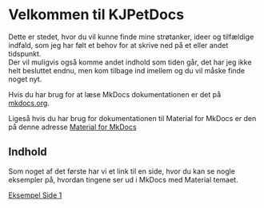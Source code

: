 # Velkommen til KJPetDocs

Dette er stedet, hvor du vil kunne finde mine strøtanker, ideer og tilfældige indfald, som jeg har følt et behov for at skrive ned på et eller  andet tidspunkt.  
Der vil muligvis også komme andet indhold som tiden går, det har jeg ikke helt besluttet endnu, men kom tilbage ind imellem og du vil måske finde noget nyt.

Hvis du har brug for at læse MkDocs dokumentationen er det på [mkdocs.org](https://www.mkdocs.org).

Ligeså hvis du har brug for dokumentationen til Material for MkDocs er den på denne adresse [Material for MkDocs](https://squidfunk.github.io/mkdocs-material/)

## Indhold

Som noget af det første har vi et link til en side, hvor du kan se nogle eksempler på, hvordan tingene ser ud i MkDocs med Material temaet.

[Eksempel Side 1](page1.md)
